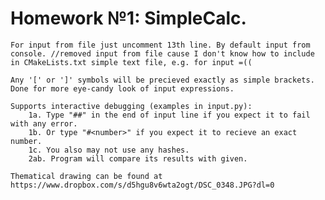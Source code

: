 # Homework №1: SimpleCalc.

	For input from file just uncomment 13th line. By default input from console. //removed input from file cause I don't know how to include in CMakeLists.txt simple text file, e.g. for input =((
	
	Any '[' or ']' symbols will be precieved exactly as simple brackets. Done for more eye-candy look of input expressions.

	Supports interactive debugging (examples in input.py):
		1a. Type "##" in the end of input line if you expect it to fail with any error.
		1b. Or type "#<number>" if you expect it to recieve an exact number.
		1c. You also may not use any hashes.
		2ab. Program will compare its results with given.
		
	Thematical drawing can be found at https://www.dropbox.com/s/d5hgu8v6wta2ogt/DSC_0348.JPG?dl=0
